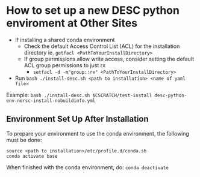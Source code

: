 # How to set up a new DESC python enviroment at Other Sites

* If installing a shared conda environment
  * Check the default Access Control List (ACL) for the installation directory ie. `getfacl <PathToYourInstallDirectory>`
  * If group permissions allow write access, consider setting the default ACL group permissions to just rx
      * `setfacl -d -m"group::rx" <PathToYourInstallDirectory>`
* Run `bash ./install-desc.sh <path to installation> <name of yaml file>`

Example:  `bash ./install-desc.sh $CSCRATCH/test-install desc-python-env-nersc-install-nobuildinfo.yml`

## Environment Set Up After Installation

To prepare your environment to use the conda environment, the following must be done:

```
source <path to installation>/etc/profile.d/conda.sh
conda activate base
```

When finished with the conda environment, do:  `conda deactivate`


